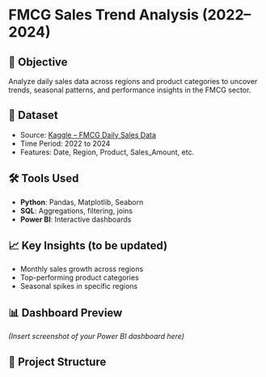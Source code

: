# FMCG Sales Trend Analysis (2022–2024)

## 📌 Objective
Analyze daily sales data across regions and product categories to uncover trends, seasonal patterns, and performance insights in the FMCG sector.

## 📂 Dataset
- Source: [Kaggle – FMCG Daily Sales Data](https://www.kaggle.com/datasets/beatafaron/fmcg-daily-sales-data-to-2022-2024)
- Time Period: 2022 to 2024
- Features: Date, Region, Product, Sales_Amount, etc.

## 🛠️ Tools Used
- **Python**: Pandas, Matplotlib, Seaborn
- **SQL**: Aggregations, filtering, joins
- **Power BI**: Interactive dashboards

## 📈 Key Insights (to be updated)
- Monthly sales growth across regions
- Top-performing product categories
- Seasonal spikes in specific regions

## 📊 Dashboard Preview
*(Insert screenshot of your Power BI dashboard here)*

## 📁 Project Structure
